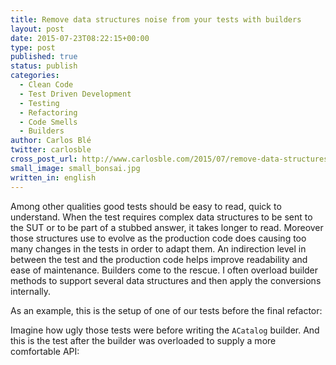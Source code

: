 ```yaml
---
title: Remove data structures noise from your tests with builders
layout: post
date: 2015-07-23T08:22:15+00:00
type: post
published: true
status: publish
categories:
  - Clean Code
  - Test Driven Development
  - Testing
  - Refactoring
  - Code Smells
  - Builders
author: Carlos Blé
twitter: carlosble
cross_post_url: http://www.carlosble.com/2015/07/remove-data-structures-noise-from-your-tests-with-builders/
small_image: small_bonsai.jpg
written_in: english
---
```


Among other qualities good tests should be easy to read, quick to understand. 
When the test requires complex data structures to be sent to the SUT or to be part of a stubbed answer, it takes longer to read.
Moreover those structures use to evolve as the production code does causing too many changes in the tests in order to adapt them. An indirection level in between the test and the production code helps improve readability and ease of maintenance. Builders come to the rescue. I often overload builder methods to support several data structures and then apply the conversions internally.

As an example, this is the setup of one of our tests before the final refactor:

<script src="https://gist.github.com/trikitrok/d3685b3adb051a898b4fbe6861a29dfd.js"></script>

Imagine how ugly those tests were before writing the `ACatalog` builder. And this is the test after the builder was overloaded to supply a more comfortable API:

<script src="https://gist.github.com/trikitrok/f0d0d015a9cb3a5ffa33ca1b20b0a8ad.js"></script>
